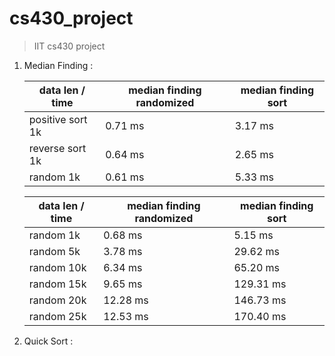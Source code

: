 # cs430_project

> IIT cs430 project

1. Median Finding :
   
   | data len / time  | median finding randomized | median finding sort |
   | ---------------- | ------------------------- | ------------------- |
   | positive sort 1k | 0.71 ms                   | 3.17 ms             |
   | reverse sort 1k  | 0.64 ms                   | 2.65 ms             |
   | random 1k        | 0.61 ms                   | 5.33 ms             |
   
   | data len / time | median finding randomized | median finding sort |
   | --------------- | ------------------------- | ------------------- |
   | random 1k       | 0.68 ms                   | 5.15 ms             |
   | random 5k       | 3.78 ms                   | 29.62 ms            |
   | random 10k      | 6.34 ms                   | 65.20 ms            |
   | random 15k      | 9.65 ms                   | 129.31 ms           |
   | random 20k      | 12.28 ms                  | 146.73 ms           |
   | random 25k      | 12.53 ms                  | 170.40 ms           |

2. Quick Sort :
